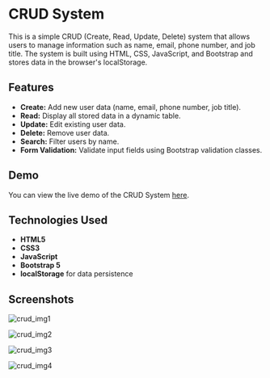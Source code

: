 # CRUD System

This is a simple CRUD (Create, Read, Update, Delete) system that allows users to manage information such as name, email, phone number, and job title. The system is built using HTML, CSS, JavaScript, and Bootstrap and stores data in the browser's localStorage.

## Features

- **Create:** Add new user data (name, email, phone number, job title).
- **Read:** Display all stored data in a dynamic table.
- **Update:** Edit existing user data.
- **Delete:** Remove user data.
- **Search:** Filter users by name.
- **Form Validation:** Validate input fields using Bootstrap validation classes.


## Demo

You can view the live demo of the CRUD System [here](https://alaashalaby.github.io/CRUD-System/).

## Technologies Used

- **HTML5**
- **CSS3**
- **JavaScript**
- **Bootstrap 5**
- **localStorage** for data persistence

## Screenshots
![crud_img1](https://github.com/user-attachments/assets/e8e5ede9-fc60-4d84-8435-7443f1965f5c)

![crud_img2](https://github.com/user-attachments/assets/20e4aa8e-24b1-47ea-8ed5-ce9b85dedc1b)

![crud_img3](https://github.com/user-attachments/assets/6109595a-f0f6-4b7c-aaba-5806a4722793)

![crud_img4](https://github.com/user-attachments/assets/f0d27c16-dc63-498c-8f9b-2ac7b1c72908)

